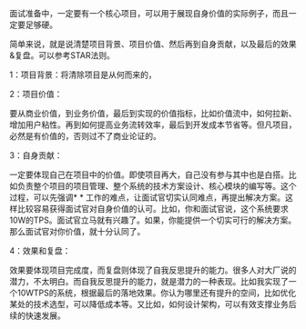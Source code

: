 面试准备中，一定要有一个核心项目，可以用于展现自身价值的实际例子，而且一定要足够硬。

简单来说，就是说清楚项目背景、项目价值、然后再到自身贡献，以及最后的效果&复盘。可以参考STAR法则。

1：项目背景：将清除项目是从何而来的，



2：项目价值：

要从商业价值，到业务价值，最后到实现的价值指标，比如价值流中，如何拉新、增加用户粘性。再到如何提高业务流转效率，最后到开发成本节省等。但凡项目，必然是有价值的，否则过不了商业论证的。

3：自身贡献：

一定要体现自己在项目中的价值。即使项目再大，自己没有参与其中也是白搭。比如负责整个项目的项目管理、整个系统的技术方案设计、核心模块的编写等。这个过程，可以先强调* * 工作的难点，让面试官切实认同难点，再提出解决方案。这样比较容易获得面试官对自身价值的认可。比如，你和面试官说，这个系统要求10W的TPS。面试官立马就有兴趣了。如果，你能提供一个切实可行的解决方案。那么面试官对你价值，就十分认同了。

4：效果和复盘：

效果要体现项目完成度，而复盘则体现了自我反思提升的能力。很多人对大厂说的潜力，不太明白。而自我反思提升的能力，就是潜力的一种表现。比如我实现了一个10WTPS的系统，根据最后的落地效果。你认为哪里还有提升的空间，比如优化某处的技术选型，可以降低成本等。又比如，如何设计架构，可以有效支撑业务后续的快速发展。



